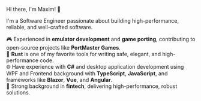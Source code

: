 Hi there, I'm Maxim! 👋

I'm a Software Engineer passionate about building high-performance, reliable, and well-crafted software.

🎮 Experienced in **emulator development** and **game porting**, contributing to open-source projects like **PortMaster Games**.  
🦀 **Rust** is one of my favorite tools for writing safe, elegant, and high-performance code.  
🌐 Have experience with **C#** and desktop application development using WPF and Frontend background with **TypeScript**, **JavaScript**, and frameworks like **Blazor**, **Vue**, and **Angular**.  
💸 Strong background in **fintech**, delivering high-performance, robust solutions.  

<!--
**mxmgorin/mxmgorin** is a ✨ _special_ ✨ repository because its `README.md` (this file) appears on your GitHub profile.

Here are some ideas to get you started:

- 🔭 I’m currently working on ...
- 🌱 I’m currently learning ...
- 👯 I’m looking to collaborate on ...
- 🤔 I’m looking for help with ...
- 💬 Ask me about ...
- 📫 How to reach me: ...
- 😄 Pronouns: ...
- ⚡ Fun fact: ...
-->
